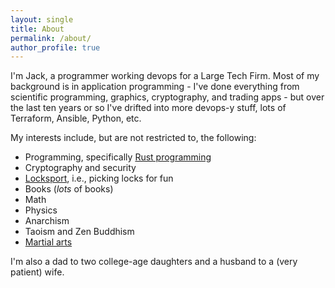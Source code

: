 ```yaml
---
layout: single
title: About
permalink: /about/
author_profile: true
---
```


I'm Jack, a programmer working devops for a Large Tech Firm. Most of my background is in application programming -
I've done everything from scientific programming, graphics, cryptography, and trading apps - but over the last ten years or so
I've drifted into more devops-y stuff, lots of Terraform, Ansible, Python, etc.

My interests include, but are not restricted to, the following:

- Programming, specifically [Rust programming](https://www.rust-lang.org/)
- Cryptography and security
- [Locksport](https://en.wikipedia.org/wiki/Locksport), i.e., picking locks for fun
- Books (_lots_ of books)
- Math
- Physics
- Anarchism
- Taoism and Zen Buddhism
- [Martial arts](/martial_arts)

I'm also a dad to two college-age daughters and a husband to a (very patient) wife.

